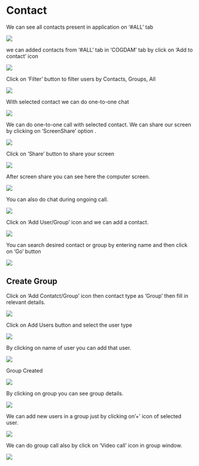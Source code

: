 # Contact

We can see all contacts present in application on ‘\#ALL’ tab

![](../.gitbook/assets/contacts.png)

we can added contacts from ‘\#ALL’ tab in ‘COGDAM’ tab by click on ‘Add to contact’ icon

![](../.gitbook/assets/image%20%28124%29.png)

Click on ‘Filter’ button to filter users by Contacts, Groups, All

![](../.gitbook/assets/image%20%28146%29.png)

With selected contact we can do one-to-one chat

![](../.gitbook/assets/image%20%2822%29.png)

We can do one-to-one call with selected contact. We can share our screen by clicking on ‘ScreenShare’ option .

![](../.gitbook/assets/image%20%2810%29.png)

Click on ‘Share’ button to share your screen

![](../.gitbook/assets/image%20%2884%29.png)

After screen share you can see here the computer screen.

![](../.gitbook/assets/image%20%2885%29.png)

You can also do chat during ongoing call.

![](../.gitbook/assets/image%20%28165%29.png)

Click on ‘Add User/Group’ icon and we can add a contact.

![](../.gitbook/assets/image%20%287%29.png)

You can search desired contact or group by entering name and then click on ‘Go’ button

![](../.gitbook/assets/image%20%28143%29.png)

##  **Create Group**

Click on ‘Add Contatct/Group’ icon then contact type as ‘Group’ then fill in relevant details.

![](../.gitbook/assets/image%20%28164%29.png)

Click on Add Users button and select the user type

![](../.gitbook/assets/image%20%2839%29.png)

By clicking on name of user you can add that user.

![](../.gitbook/assets/image%20%28128%29.png)

Group Created

![](../.gitbook/assets/image.png)

By clicking on group you can see group details.

![](../.gitbook/assets/image%20%28178%29.png)

We can add new users in a group just by clicking on’+’ icon of selected user.

![](../.gitbook/assets/image%20%28107%29.png)

We can do group call also by click on ‘Video call’ icon in group window.

![](../.gitbook/assets/image%20%289%29.png)





